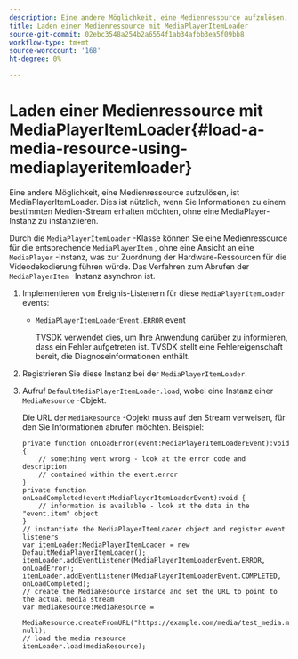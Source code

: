 ```yaml
---
description: Eine andere Möglichkeit, eine Medienressource aufzulösen, ist MediaPlayerItemLoader. Dies ist nützlich, wenn Sie Informationen zu einem bestimmten Medien-Stream erhalten möchten, ohne eine MediaPlayer-Instanz zu instanziieren.
title: Laden einer Medienressource mit MediaPlayerItemLoader
source-git-commit: 02ebc3548a254b2a6554f1ab34afbb3ea5f09bb8
workflow-type: tm+mt
source-wordcount: '168'
ht-degree: 0%

---
```


# Laden einer Medienressource mit MediaPlayerItemLoader{#load-a-media-resource-using-mediaplayeritemloader}

Eine andere Möglichkeit, eine Medienressource aufzulösen, ist MediaPlayerItemLoader. Dies ist nützlich, wenn Sie Informationen zu einem bestimmten Medien-Stream erhalten möchten, ohne eine MediaPlayer-Instanz zu instanziieren.

Durch die `MediaPlayerItemLoader` -Klasse können Sie eine Medienressource für die entsprechende `MediaPlayerItem` , ohne eine Ansicht an eine `MediaPlayer` -Instanz, was zur Zuordnung der Hardware-Ressourcen für die Videodekodierung führen würde. Das Verfahren zum Abrufen der `MediaPlayerItem` -Instanz asynchron ist.

1. Implementieren von Ereignis-Listenern für diese `MediaPlayerItemLoader` events:

   * `MediaPlayerItemLoaderEvent.ERROR` event

     TVSDK verwendet dies, um Ihre Anwendung darüber zu informieren, dass ein Fehler aufgetreten ist. TVSDK stellt eine Fehlereigenschaft bereit, die Diagnoseinformationen enthält.

1. Registrieren Sie diese Instanz bei der `MediaPlayerItemLoader`.
1. Aufruf `DefaultMediaPlayerItemLoader.load`, wobei eine Instanz einer `MediaResource` -Objekt.

   Die URL der `MediaResource` -Objekt muss auf den Stream verweisen, für den Sie Informationen abrufen möchten. Beispiel:

   ```
   private function onLoadError(event:MediaPlayerItemLoaderEvent):void { 
       // something went wrong - look at the error code and description 
       // contained within the event.error 
   } 
   private function onLoadCompleted(event:MediaPlayerItemLoaderEvent):void { 
       // information is available - look at the data in the "event.item" object 
   } 
   // instantiate the MediaPlayerItemLoader object and register event listeners 
   var itemLoader:MediaPlayerItemLoader = new DefaultMediaPlayerItemLoader(); 
   itemLoader.addEventListener(MediaPlayerItemLoaderEvent.ERROR, onLoadError); 
   itemLoader.addEventListener(MediaPlayerItemLoaderEvent.COMPLETED, onLoadCompleted); 
   // create the MediaResource instance and set the URL to point to the actual media stream 
   var mediaResource:MediaResource = 
     MediaResource.createFromURL("https://example.com/media/test_media.m3u8", null); 
   // load the media resource 
   itemLoader.load(mediaResource); 
   ```
